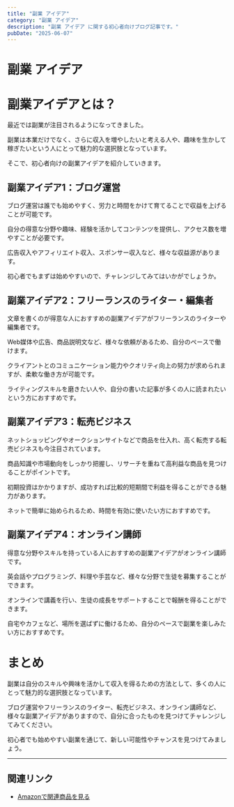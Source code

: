 ```yaml
---
title: "副業 アイデア"
category: "副業 アイデア"
description: "副業 アイデア に関する初心者向けブログ記事です。"
pubDate: "2025-06-07"
---
```


# 副業 アイデア

# 副業アイデアとは？
最近では副業が注目されるようになってきました。

副業は本業だけでなく、さらに収入を増やしたいと考える人や、趣味を生かして稼ぎたいという人にとって魅力的な選択肢となっています。

そこで、初心者向けの副業アイデアを紹介していきます。



## 副業アイデア1：ブログ運営
ブログ運営は誰でも始めやすく、労力と時間をかけて育てることで収益を上げることが可能です。

自分の得意な分野や趣味、経験を活かしてコンテンツを提供し、アクセス数を増やすことが必要です。

広告収入やアフィリエイト収入、スポンサー収入など、様々な収益源があります。

初心者でもまずは始めやすいので、チャレンジしてみてはいかがでしょうか。



## 副業アイデア2：フリーランスのライター・編集者
文章を書くのが得意な人におすすめの副業アイデアがフリーランスのライターや編集者です。

Web媒体や広告、商品説明文など、様々な依頼があるため、自分のペースで働けます。

クライアントとのコミュニケーション能力やクオリティ向上の努力が求められますが、柔軟な働き方が可能です。

ライティングスキルを磨きたい人や、自分の書いた記事が多くの人に読まれたいという方におすすめです。



## 副業アイデア3：転売ビジネス
ネットショッピングやオークションサイトなどで商品を仕入れ、高く転売する転売ビジネスも今注目されています。

商品知識や市場動向をしっかり把握し、リサーチを重ねて高利益な商品を見つけることがポイントです。

初期投資はかかりますが、成功すれば比較的短期間で利益を得ることができる魅力があります。

ネットで簡単に始められるため、時間を有効に使いたい方におすすめです。



## 副業アイデア4：オンライン講師
得意な分野やスキルを持っている人におすすめの副業アイデアがオンライン講師です。

英会話やプログラミング、料理や手芸など、様々な分野で生徒を募集することができます。

オンラインで講義を行い、生徒の成長をサポートすることで報酬を得ることができます。

自宅やカフェなど、場所を選ばずに働けるため、自分のペースで副業を楽しみたい方におすすめです。



# まとめ
副業は自分のスキルや興味を活かして収入を得るための方法として、多くの人にとって魅力的な選択肢となっています。

ブログ運営やフリーランスのライター、転売ビジネス、オンライン講師など、様々な副業アイデアがありますので、自分に合ったものを見つけてチャレンジしてみてください。

初心者でも始めやすい副業を通じて、新しい可能性やチャンスを見つけてみましょう。



---

## 関連リンク

- [Amazonで関連商品を見る](https://www.amazon.co.jp/s?k=%E5%89%AF%E6%A5%AD+%E3%82%A2%E3%82%A4%E3%83%87%E3%82%A2&tag=autowritehubai-22)
